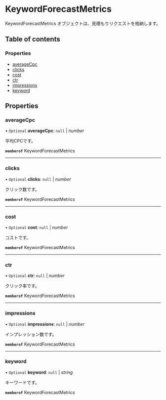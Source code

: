 # KeywordForecastMetrics


<div lang=\"ja\">KeywordForecastMetrics オブジェクトは、見積もりリクエストを格納します。</div> 

## Table of contents

### Properties

- [averageCpc](keywordforecastmetrics.md#averagecpc)
- [clicks](keywordforecastmetrics.md#clicks)
- [cost](keywordforecastmetrics.md#cost)
- [ctr](keywordforecastmetrics.md#ctr)
- [impressions](keywordforecastmetrics.md#impressions)
- [keyword](keywordforecastmetrics.md#keyword)

## Properties

### averageCpc

• `Optional` **averageCpc**: ``null`` \| *number*

<div lang=\"ja\">平均CPCです。</div> 

**`memberof`** KeywordForecastMetrics

___

### clicks

• `Optional` **clicks**: ``null`` \| *number*

<div lang=\"ja\">クリック数です。</div> 

**`memberof`** KeywordForecastMetrics

___

### cost

• `Optional` **cost**: ``null`` \| *number*

<div lang=\"ja\">コストです。</div> 

**`memberof`** KeywordForecastMetrics

___

### ctr

• `Optional` **ctr**: ``null`` \| *number*

<div lang=\"ja\">クリック率です。</div> 

**`memberof`** KeywordForecastMetrics

___

### impressions

• `Optional` **impressions**: ``null`` \| *number*

<div lang=\"ja\">インプレッション数です。</div> 

**`memberof`** KeywordForecastMetrics

___

### keyword

• `Optional` **keyword**: ``null`` \| *string*

<div lang=\"ja\">キーワードです。</div> 

**`memberof`** KeywordForecastMetrics

